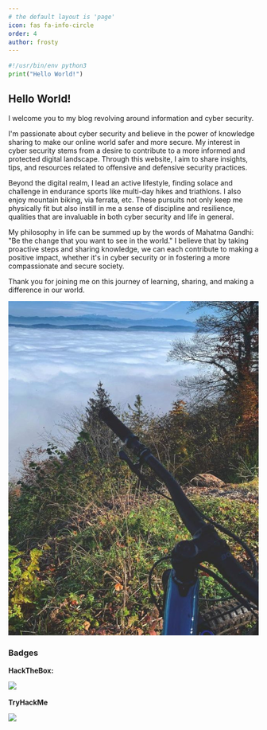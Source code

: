 ```yaml
---
# the default layout is 'page'
icon: fas fa-info-circle
order: 4
author: frosty
---
```


```py
#!/usr/bin/env python3
print("Hello World!")
```

## Hello World!

I welcome you to my blog revolving around information and cyber security.

I'm passionate about cyber security and believe in the power of knowledge sharing to make our online world safer and more secure. My interest in cyber security stems from a desire to contribute to a more informed and protected digital landscape. Through this website, I aim to share insights, tips, and resources related to offensive and defensive security practices.

Beyond the digital realm, I lead an active lifestyle, finding solace and challenge in endurance sports like multi-day hikes and triathlons. I also enjoy mountain biking, via ferrata, etc. These pursuits not only keep me physically fit but also instill in me a sense of discipline and resilience, qualities that are invaluable in both cyber security and life in general.

My philosophy in life can be summed up by the words of Mahatma Gandhi: "Be the change that you want to see in the world." I believe that by taking proactive steps and sharing knowledge, we can each contribute to making a positive impact, whether it's in cyber security or in fostering a more compassionate and secure society.

Thank you for joining me on this journey of learning, sharing, and making a difference in our world.

![Image](/assets/img/aboutme/on-top-of-the-world.jpg)

### Badges

**HackTheBox:**

[<img src="https://www.hackthebox.eu/badge/image/115658" width="220">](https://www.hackthebox.eu/badge/image/115658)

**TryHackMe**

[<img src="https://tryhackme-badges.s3.amazonaws.com/frosty.png" width="220">](https://tryhackme-badges.s3.amazonaws.com/frosty.png)

